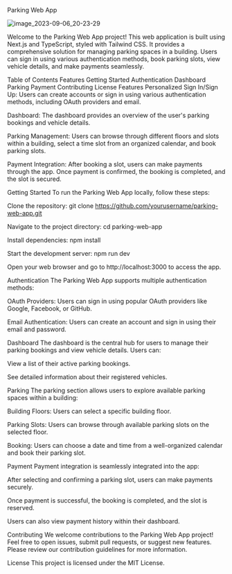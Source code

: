 Parking Web App


![image_2023-09-06_20-23-29](https://github.com/RishabhGithub7348/Jo-Parking/assets/75687649/781e58d2-b343-4ca2-8ac6-d155b1c50376)


Welcome to the Parking Web App project! This web application is built using Next.js and TypeScript, styled with Tailwind CSS. It provides a comprehensive solution for managing parking spaces in a building. Users can sign in using various authentication methods, book parking slots, view vehicle details, and make payments seamlessly.

Table of Contents
Features
Getting Started
Authentication
Dashboard
Parking
Payment
Contributing
License
Features
Personalized Sign In/Sign Up: Users can create accounts or sign in using various authentication methods, including OAuth providers and email.

Dashboard: The dashboard provides an overview of the user's parking bookings and vehicle details.

Parking Management: Users can browse through different floors and slots within a building, select a time slot from an organized calendar, and book parking slots.

Payment Integration: After booking a slot, users can make payments through the app. Once payment is confirmed, the booking is completed, and the slot is secured.

Getting Started
To run the Parking Web App locally, follow these steps:

Clone the repository: git clone https://github.com/yourusername/parking-web-app.git

Navigate to the project directory: cd parking-web-app

Install dependencies: npm install

Start the development server: npm run dev

Open your web browser and go to http://localhost:3000 to access the app.

Authentication
The Parking Web App supports multiple authentication methods:

OAuth Providers: Users can sign in using popular OAuth providers like Google, Facebook, or GitHub.

Email Authentication: Users can create an account and sign in using their email and password.

Dashboard
The dashboard is the central hub for users to manage their parking bookings and view vehicle details. Users can:

View a list of their active parking bookings.

See detailed information about their registered vehicles.

Parking
The parking section allows users to explore available parking spaces within a building:

Building Floors: Users can select a specific building floor.

Parking Slots: Users can browse through available parking slots on the selected floor.

Booking: Users can choose a date and time from a well-organized calendar and book their parking slot.

Payment
Payment integration is seamlessly integrated into the app:

After selecting and confirming a parking slot, users can make payments securely.

Once payment is successful, the booking is completed, and the slot is reserved.

Users can also view payment history within their dashboard.

Contributing
We welcome contributions to the Parking Web App project! Feel free to open issues, submit pull requests, or suggest new features. Please review our contribution guidelines for more information.

License
This project is licensed under the MIT License.

